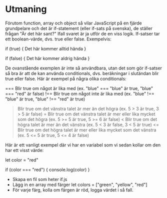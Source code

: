 # Utmaning

Förutom function, array och object så vilar JavaScript på en fjärde grundpelare och det är if-statement (eller if-sats på svenska), de ställer frågan "Är det här sant?" Ifall svaret är ja utför de en viss logik. If-satser tar ett boolean-värde, dvs. true eller false. Exempelvis:

if (true) {
    Det här kommer alltid hända
}

if (false) {
    Det här kommer aldrig hända
}

De ovanstående exemplen är inte så användbara, utan det som gör if-satser så bra är att de kan använda conditionals, dvs. beräkningar i slutändan blir true eller false. Här är exempel på några olika conditionals:

=== Blir true om något är lika med (ex. "blue" === "blue" är true, "blue" === "red" är false)
!== Blir true om något inte är lika med (ex. "blue" !== "blue" är true, "blue" !== "red" är true)
> Blir true om det vänstra talet är mer än det högra (ex. 5 > 3 är true, 3 > 5 är false)
>= Blir true om det vänstra talet är mer eller lika mycket som det högra (ex. 5 >= 5 är true, 5 >= 6 är false)
< Blir true om det högra talet är mer än det vänstra (ex. 5 < 3 är false, 3 < 5 är true)
<= Blir true om det högra talet är mer eller lika mycket som det vänstra (ex. 5 <= 5 är true, 5 <= 4 är false)

Här är ett vanligt exempel där vi har en variabel som vi sedan kollar om den har ett visst värde:

let color = "red"

if (color === "red") {
    console.log(color)
}

- Skapa en fil som heter if.js
- Lägg in en array med färger let colors = ["green", "yellow", "red"]
- För varje färg, kolla om färgen är röd, logga värdet i så fall.